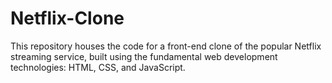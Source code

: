 # Netflix-Clone
This repository houses the code for a front-end clone of the popular Netflix streaming service, built using the fundamental web development technologies: HTML, CSS, and JavaScript.
